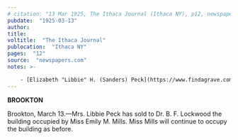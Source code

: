 ```yaml
---
# citation: "13 Mar 1925, The Ithaca Journal (Ithaca NY), p12, newspapers.com"
pubdate:  "1925-03-13"
author: 
title: 
voltitle:  "The Ithaca Journal"
publocation:  "Ithaca NY"
pages:  "12"
source:  "newspapers.com"
notes: >-

    - [Elizabeth "Libbie" H. (Sanders) Peck](https://www.findagrave.com/memorial/138388479/libbie_h_peck) (05 Nov 1857 to 04 Nov 1929) married [George Riley Peck](https://www.findagrave.com/memorial/20462930/george-riley-peck) (14 May 1851 to 28 Nov 1916) on 28 Feb 1877 in Brookton.
---
```

**BROOKTON**

Brookton, March 13.—Mrs. Libbie Peck has sold to Dr. B. F. Lockwood the building occupied by Miss Emily M. Mills. Miss Mills will continue to occupy the building as before. 
